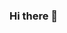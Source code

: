 ### Hi there 👋

<!--
**Cadensmith1123/cadensmith1123** is a ✨ _special_ ✨ repository because its `README.md` (this file) appears on your GitHub profile.

Here are some ideas to get you started:

- 🔭 I’m currently working on ...
- 🌱 I’m currently learning ...React
- 👯 I’m looking to collaborate on ...BSC token
- 🤔 I’m looking for help with ...
- 💬 Ask me about ...
- 📫 How to reach me: ...boreinc23@gmail.com
- 😄 Pronouns: ...
- ⚡ Fun fact: ...
-->
